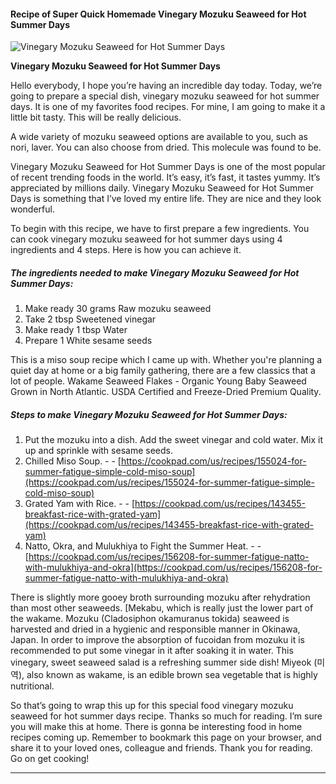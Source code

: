             

#### Recipe of Super Quick Homemade Vinegary Mozuku Seaweed for Hot Summer Days

![Vinegary Mozuku Seaweed for Hot Summer Days](https://img-global.cpcdn.com/recipes/5362176748421120/751x532cq70/vinegary-mozuku-seaweed-for-hot-summer-days-recipe-main-photo.jpg)

**Vinegary Mozuku Seaweed for Hot Summer Days**

Hello everybody, I hope you’re having an incredible day today. Today, we’re going to prepare a special dish, vinegary mozuku seaweed for hot summer days. It is one of my favorites food recipes. For mine, I am going to make it a little bit tasty. This will be really delicious.

A wide variety of mozuku seaweed options are available to you, such as nori, laver. You can also choose from dried. This molecule was found to be.

Vinegary Mozuku Seaweed for Hot Summer Days is one of the most popular of recent trending foods in the world. It’s easy, it’s fast, it tastes yummy. It’s appreciated by millions daily. Vinegary Mozuku Seaweed for Hot Summer Days is something that I’ve loved my entire life. They are nice and they look wonderful.

To begin with this recipe, we have to first prepare a few ingredients. You can cook vinegary mozuku seaweed for hot summer days using 4 ingredients and 4 steps. Here is how you can achieve it.

##### The ingredients needed to make Vinegary Mozuku Seaweed for Hot Summer Days:

1.  Make ready 30 grams Raw mozuku seaweed
2.  Take 2 tbsp Sweetened vinegar
3.  Make ready 1 tbsp Water
4.  Prepare 1 White sesame seeds

This is a miso soup recipe which I came up with. Whether you're planning a quiet day at home or a big family gathering, there are a few classics that a lot of people. Wakame Seaweed Flakes - Organic Young Baby Seaweed Grown in North Atlantic. USDA Certified and Freeze-Dried Premium Quality.

##### Steps to make Vinegary Mozuku Seaweed for Hot Summer Days:

1.  Put the mozuku into a dish. Add the sweet vinegar and cold water. Mix it up and sprinkle with sesame seeds.
2.  Chilled Miso Soup. - - [https://cookpad.com/us/recipes/155024-for-summer-fatigue-simple-cold-miso-soup](https://cookpad.com/us/recipes/155024-for-summer-fatigue-simple-cold-miso-soup)
3.  Grated Yam with Rice. - - [https://cookpad.com/us/recipes/143455-breakfast-rice-with-grated-yam](https://cookpad.com/us/recipes/143455-breakfast-rice-with-grated-yam)
4.  Natto, Okra, and Mulukhiya to Fight the Summer Heat. - - [https://cookpad.com/us/recipes/156208-for-summer-fatigue-natto-with-mulukhiya-and-okra](https://cookpad.com/us/recipes/156208-for-summer-fatigue-natto-with-mulukhiya-and-okra)

There is slightly more gooey broth surrounding mozuku after rehydration than most other seaweeds. \[Mekabu, which is really just the lower part of the wakame. Mozuku (Cladosiphon okamuranus tokida) seaweed is harvested and dried in a hygienic and responsible manner in Okinawa, Japan. In order to improve the absorption of fucoidan from mozuku it is recommended to put some vinegar in it after soaking it in water. This vinegary, sweet seaweed salad is a refreshing summer side dish! Miyeok (미역), also known as wakame, is an edible brown sea vegetable that is highly nutritional.

So that’s going to wrap this up for this special food vinegary mozuku seaweed for hot summer days recipe. Thanks so much for reading. I’m sure you will make this at home. There is gonna be interesting food in home recipes coming up. Remember to bookmark this page on your browser, and share it to your loved ones, colleague and friends. Thank you for reading. Go on get cooking!

* * *